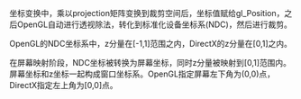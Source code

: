 坐标变换中，乘以projection矩阵变换到裁剪空间后，坐标值赋给gl_Position，之后OpenGL自动进行透视除法，转化到标准化设备坐标系(NDC)，然后进行裁剪。

OpenGL的NDC坐标系中，z分量在[-1,1]范围之内，DirectX的z分量在[0,1]之内。

在屏幕映射阶段，NDC坐标被转换为屏幕坐标，同时z分量被映射到[0,1]范围内。屏幕坐标和z坐标一起构成窗口坐标系。OpenGL指定屏幕左下角为(0,0)点，DirectX指定左上角为[0,0]点。